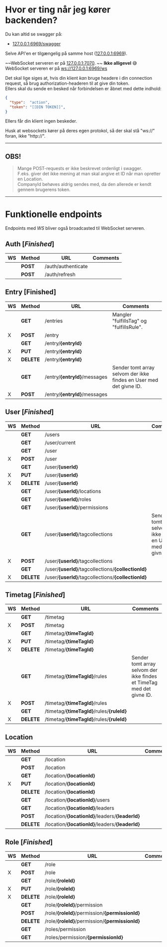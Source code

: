
# Hvor er ting når jeg kører backenden?

Du kan altid se swagger på:
 - [127.0.0.1:6969/swagger](http://127.0.0.1:6969/swagger)

Selve API'en er tilgængelig på samme host ([127.0.0.1:6969](http://127.0.0.1:6969)).

~~WebSocket serveren er på [127.0.0.1:7070](ws://127.0.0.1:7070).  ~~ __Ikke alligevel__ 😅  
WebSocket serveren er på [ws://127.0.0.1:6969/ws](ws://127.0.0.1:6969/ws)

Det skal lige siges at, hvis din klient _kan_ bruge headere i din connection request, så brug authorization-headeren til at give din token.  
Ellers skal du sende en besked når forbindelsen er åbnet med dette indhold:
```JSON
{
  "type":  "action",
  "token": "[[DIN TOKEN]]",
}
```

Ellers får din klient ingen beskeder.

Husk at websockets kører på deres egen protokol, så der skal stå "ws://" foran, ikke "http://".

---

## OBS!
> Mange POST-requests er ikke beskrevet ordenligt i swagger.  
> F.eks. giver det ikke mening at man skal angive et ID når man opretter en Location.  
> CompanyId behøves aldrig sendes med, da den allerede er kendt gennem brugerens token.

---

# Funktionelle endpoints

Endpoints med _WS_ bliver også broadcasted til WebSocket serveren.

## Auth [_Finished_]
| WS | Method   | URL                | Comments |
|----|----------|--------------------|----------|
|    | __POST__ | /auth/authenticate |          |
|    | __POST__ | /auth/refresh      |          |

## Entry [__Finished__]
| WS | Method     | URL                           | Comments                                                           |
|----|------------|-------------------------------|--------------------------------------------------------------------|
|    | __GET__    | /entries                      | Mangler "fulfillsTag" og "fulfillsRule".                           |
| X  | __POST__   | /entry                        |                                                                    |
|    | __GET__    | /entry/__{entryId}__          |                                                                    |
| X  | __PUT__    | /entry/__{entryId}__          |                                                                    |
| X  | __DELETE__ | /entry/__{entryId}__          |                                                                    |
|    | __GET__    | /entry/__{entryId}__/messages | Sender tomt array selvom der ikke findes en User med det givne ID. |
| X  | __POST__   | /entry/__{entryId}__/messages |                                                                    |

## User [_Finished_]
| WS | Method     | URL                                                  | Comments                                                           |
|----|------------|------------------------------------------------------|--------------------------------------------------------------------|
|    | __GET__    | /users                                               |                                                                    |
|    | __GET__    | /user/current                                        |                                                                    |
|    | __GET__    | /user                                                |                                                                    |
| X  | __POST__   | /user                                                |                                                                    |
|    | __GET__    | /user/__{userId}__                                   |                                                                    |
| X  | __PUT__    | /user/__{userId}__                                   |                                                                    |
| X  | __DELETE__ | /user/__{userId}__                                   |                                                                    |
|    | __GET__    | /user/__{userId}__/locations                         |                                                                    |
|    | __GET__    | /user/__{userId}__/roles                             |                                                                    |
|    | __GET__    | /user/__{userId}__/permissions                       |                                                                    |
|    | __GET__    | /user/__{userId}__/tagcollections                    | Sender tomt array selvom der ikke findes en User med det givne ID. |
| X  | __POST__   | /user/__{userId}__/tagcollections                    |                                                                    |
|    | __GET__    | /user/__{userId}__/tagcollections/__{collectionId}__ |                                                                    |
| X  | __DELETE__ | /user/__{userId}__/tagcollections/__{collectionId}__ |                                                                    |

## Timetag [_Finished_]
| WS | Method     | URL                                         | Comments                                                              |
|----|------------|---------------------------------------------|-----------------------------------------------------------------------|
|    | __GET__    | /timetag                                    |                                                                       |
| X  | __POST__   | /timetag                                    |                                                                       |
|    | __GET__    | /timetag/__{timeTagId}__                    |                                                                       |
| X  | __PUT__    | /timetag/__{timeTagId}__                    |                                                                       |
| X  | __DELETE__ | /timetag/__{timeTagId}__                    |                                                                       |
|    | __GET__    | /timetag/__{timeTagId}__/rules              | Sender tomt array selvom der ikke findes et TimeTag med det givne ID. |
| X  | __POST__   | /timetag/__{timeTagId}__/rules              |                                                                       |
|    | __GET__    | /timetag/__{timeTagId}__/rules/__{ruleId}__ |                                                                       |
| X  | __DELETE__ | /timetag/__{timeTagId}__/rules/__{ruleId}__ |                                                                       |

## Location
| WS | Method     | URL                                               | Comments |
|----|------------|---------------------------------------------------|----------|
|    | __GET__    | /location                                         |          |
|    | __POST__   | /location                                         |          |
|    | __GET__    | /location/__{locationId}__                        |          |
| X  | __PUT__    | /location/__{locationId}__                        |          |
|    | __DELETE__ | /location/__{locationId}__                        |          |
|    | __GET__    | /location/__{locationId}__/users                  |          |
|    | __GET__    | /location/__{locationId}__/leaders                |          |
|    | __POST__   | /location/__{locationId}__/leaders/__{leaderId}__ |          |
|    | __DELETE__ | /location/__{locationId}__/leaders/__{leaderId}__ |          |

## Role [_Finished_]
| WS | Method     | URL                                              | Comments |
|----|------------|--------------------------------------------------|----------|
|    | __GET__    | /role                                            |          |
| X  | __POST__   | /role                                            |          |
|    | __GET__    | /role/__{roleId}__                               |          |
| X  | __PUT__    | /role/__{roleId}__                               |          |
| X  | __DELETE__ | /role/__{roleId}__                               |          |
|    | __GET__    | /role/__{roleId}__/permission                    |          |
|    | __POST__   | /role/__{roleId}__/permission/__{permissionId}__ |          |
|    | __DELETE__ | /role/__{roleId}__/permission/__{permissionId}__ |          |
|    | __GET__    | /roles/permission                                |          |
|    | __GET__    | /roles/permission/__{permissionId}__             |          |
